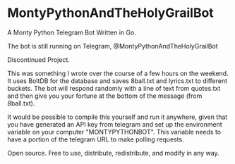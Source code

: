 # MontyPythonAndTheHolyGrailBot
A Monty Python Telegram Bot Written in Go.

The bot is still running on Telegram, @MontyPythonAndTheHolyGrailBot

Discontinued Project.

This was something I wrote over the course of a few hours on the weekend.  It uses BoltDB for the database and saves 8ball.txt and lyrics.txt to different buckets.  The bot will respond randomly with a line of text from quotes.txt and then give you your fortune at the bottom of the message (from 8ball.txt).

It would be possible to compile this yourself and run it anywhere, given that you have generated an API key from telegram and set up the environment variable on your computer "MONTYPYTHONBOT".  This variable needs to have a portion of the telegram URL to make polling requests.

Open source.  Free to use, distribute, redistribute, and modify in any way.
